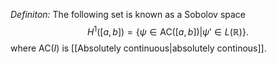 *Definiton:* The following set is known as a Sobolov space
$$
H^1([a,b]) = \{\psi\in\text{AC}([a,b])|\psi'\in L(\mathbb{R})\}.
$$
where $\text{AC}(I)$ is [[Absolutely continuous|absolutely continous]].